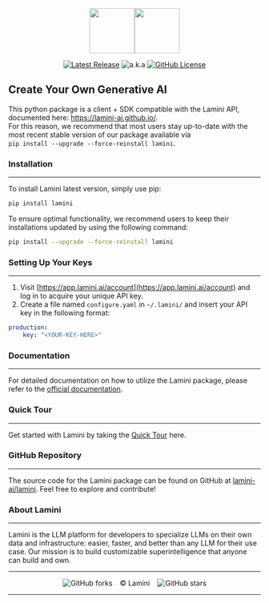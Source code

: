 <div align="center">
<img src="https://avatars.githubusercontent.com/u/130713213?s=200&v=4" width="90"><img src="https://huggingface.co/lamini/instruct-peft-tuned-12b/resolve/main/Lamini_logo.png?max-height=90" height="90">
</div>
<div align="center">

[![Latest Release](https://img.shields.io/badge/Latest%20Version-2.1.3-blue?logo=github)](https://github.com/lamini-ai/lamini/commits/main)
![a.k.a](https://img.shields.io/badge/a.k.a%20-%2346-blue)
[![GitHub License](https://img.shields.io/github/license/lamini-ai/lamini)](https://github.com/lamini-ai/lamini/blob/main/LICENSE)</div>

## Create Your Own Generative AI

This python package is a client + SDK compatible with the Lamini API, 
documented here: https://lamini-ai.github.io/. </br>
For this reason, we recommend that most users stay up-to-date with the most recent stable version of our package available via </br>`pip install --upgrade --force-reinstall lamini`.

### Installation
---
To install Lamini latest version, simply use pip:

```bash
pip install lamini
```

To ensure optimal functionality, we recommend users to keep their installations updated by using the following command:

```bash
pip install --upgrade --force-reinstall lamini
```

### Setting Up Your Keys
---
1. Visit [https://app.lamini.ai/account](https://app.lamini.ai/account) and log in to acquire your unique API key.
2. Create a file named `configure.yaml` in `~/.lamini/` and insert your API key in the following format:

```yaml
production:
    key: "<YOUR-KEY-HERE>"
```

### Documentation
---
For detailed documentation on how to utilize the Lamini package, please refer to the [official documentation](https://lamini-ai.github.io/).

### Quick Tour
---
Get started with Lamini by taking the [Quick Tour](https://lamini-ai.github.io/inference/quick_tour/) here.

### GitHub Repository
---
The source code for the Lamini package can be found on GitHub at [lamini-ai/lamini](https://github.com/lamini-ai/lamini). Feel free to explore and contribute!

### About Lamini
---
Lamini is the LLM platform for developers to specialize LLMs on their own data and infrastructure: easier, faster, and better than any LLM for their use case. Our mission is to build customizable superintelligence that anyone can build and own.

---

</div>
<div align="center">

![GitHub forks](https://img.shields.io/github/forks/lamini-ai/lamini) &ensp; © Lamini &ensp; ![GitHub stars](https://img.shields.io/github/stars/lamini-ai/lamini) 

</div>

--------